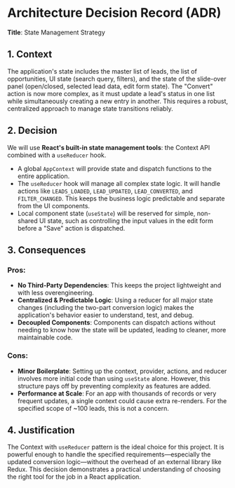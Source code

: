 # Architecture Decision Record (ADR)

**Title**: State Management Strategy

## 1. Context

The application's state includes the master list of leads, the list of opportunities, UI state (search query, filters), and the state of the slide-over panel (open/closed, selected lead data, edit form state). The "Convert" action is now more complex, as it must update a lead's status in one list while simultaneously creating a new entry in another. This requires a robust, centralized approach to manage state transitions reliably.

## 2. Decision

We will use **React's built-in state management tools**: the Context API combined with a `useReducer` hook.

- A global `AppContext` will provide state and dispatch functions to the entire application.
- The `useReducer` hook will manage all complex state logic. It will handle actions like `LEADS_LOADED`, `LEAD_UPDATED`, `LEAD_CONVERTED`, and `FILTER_CHANGED`. This keeps the business logic predictable and separate from the UI components.
- Local component state (`useState`) will be reserved for simple, non-shared UI state, such as controlling the input values in the edit form before a "Save" action is dispatched.

## 3. Consequences

### Pros:

- **No Third-Party Dependencies**: This keeps the project lightweight and with less overengineering.
- **Centralized & Predictable Logic**: Using a reducer for all major state changes (including the two-part conversion logic) makes the application's behavior easier to understand, test, and debug.
- **Decoupled Components**: Components can dispatch actions without needing to know how the state will be updated, leading to cleaner, more maintainable code.

### Cons:

- **Minor Boilerplate**: Setting up the context, provider, actions, and reducer involves more initial code than using `useState` alone. However, this structure pays off by preventing complexity as features are added.
- **Performance at Scale**: For an app with thousands of records or very frequent updates, a single context could cause extra re-renders. For the specified scope of ~100 leads, this is not a concern.

## 4. Justification

The Context with `useReducer` pattern is the ideal choice for this project. It is powerful enough to handle the specified requirements—especially the updated conversion logic—without the overhead of an external library like Redux. This decision demonstrates a practical understanding of choosing the right tool for the job in a React application.
